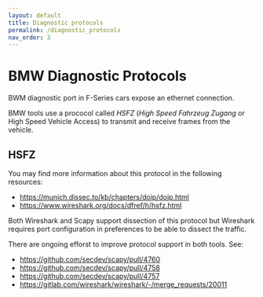 ```yaml
---
layout: default
title: Diagnostic protocols
permalink: /diagnostic_protocols
nav_order: 3
---
```


# BMW Diagnostic Protocols

BWM diagnostic port in F-Series cars expose an ethernet connection.

BMW tools use a prococol called _HSFZ_ (_High Speed Fahrzeug Zugang_ or High Speed ​​Vehicle Access) to transmit and receive frames from the vehicle.

## HSFZ

You may find more information about this protocol in the following resources:

- <https://munich.dissec.to/kb/chapters/doip/doip.html>
- <https://www.wireshark.org/docs/dfref/h/hsfz.html>

Both Wireshark and Scapy support dissection of this protocol but Wireshark requires port configuration in preferences to be able to dissect the traffic.

There are ongoing efforst to improve protocol support in both tools. See:

- <https://github.com/secdev/scapy/pull/4760>
- <https://github.com/secdev/scapy/pull/4758>
- <https://github.com/secdev/scapy/pull/4757>
- <https://gitlab.com/wireshark/wireshark/-/merge_requests/20011>
